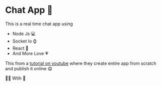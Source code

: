 # Chat App 💬

This is a real time chat app using

* Node Js 💻
* Socket Io ⌚
* React 🌟
* And More Love 💗



This from a <a href="https://www.youtube.com/watch?v=ZwFA3YMfkoc">tutorial on youtube</a> where they create entire app from scratch and publish it online 😋



👨‍💻 Wtih 🐛
